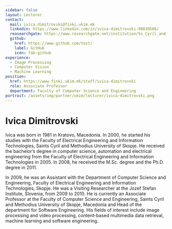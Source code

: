 ```yaml
---
sidebar: false
layout: Lecturer
contact:
  mail: ivica.dimitrovski@finki.ukim.mk
  linkedin: https://www.linkedin.com/in/ivica-dimitrovski-98830586/
  reasearchgate: https://www.researchgate.net/institution/Ss_Cyril_and_Methodius_University
  github:
    href: https://www.github.com/test/
    label: GitHub
    icon: fab-github
experience:
  - Image Processing
  - Computer Vision
  - Machine Learning
position:
  href: https://www.finki.ukim.mk/staff/ivica-dimitrovski
  role: Associate Professor
  department: Faculty of Computer Science and Engineering
portrait: /assets/img/partner/ukim/lecturer/ivica-dimitrovski.png
---
```


# Ivica Dimitrovski

Ivica was born in 1981 in Kratovo, Macedonia.
In 2000, he started his studies with the Faculty of Electrical Engineering and Information Technologies, Saints Cyril and Methodius University of Skopje.
He received the bachelor’s degree in computer science, automation and electrical engineering from the Faculty of Electrical Engineering and Information Technologies in 2005.
In 2008, he received the M.Sc. degree and the Ph.D. degree in 2011.

<!-- more -->

In 2009, he was an Assistant with the Department of Computer Science and Engineering, Faculty of Electrical Engineering and Information Technologies, Skopje.
He was a Visiting Researcher at the Jozef Stefan Institute, Slovenia, from 2009 to 2010.
He is currently an Associate Professor at the Faculty of Computer Science and Engineering, Saints Cyril and Methodius University of Skopje, Macedonia and Head of the department for Software Engineering.
His fields of interest include image processing and video processing, content-based multimedia data retrieval, machine learning and software engineering.

